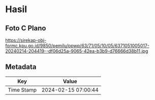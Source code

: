 # Hasil

## Foto C Plano

https://sirekap-obj-formc.kpu.go.id/9850/pemilu/ppwp/63/71/05/10/05/6371051005017-20240214-204419--df06d25a-9065-42ea-b3b9-d76666d38b11.jpg


## Metadata

| Key        | Value               |
| ---------- | ------------------- |
| Time Stamp | 2024-02-15 07:00:44 |



